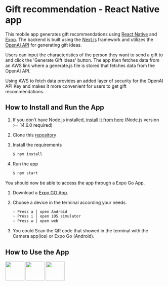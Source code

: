 # Gift recommendation - React Native app

This mobile app generates gift recommendations using [React Native](https://reactnative.dev/) and [Expo](https://docs.expo.dev/tutorial/introduction/). The backend is built using the [Next.js](https://nextjs.org/) framework and utilizes the [OpenAI API](https://platform.openai.com/docs/quickstart) for generating gift ideas.

Users can input the characteristics of the person they want to send a gift to and click the 'Generate Gift Ideas' button. The app then fetches data from an AWS link where a generate.js file is stored that fetches data from the OpenAI API.

Using AWS to fetch data provides an added layer of security for the OpenAI API Key and makes it more convenient for users to get gift recommendations.

## How to Install and Run the App

1. If you don’t have Node.js installed, [install it from here](https://nodejs.org/en/) (Node.js version >= 14.6.0 required)

2. Clone this [repository](https://github.com/Monica-Zhang-git/Gift-React_Native-App.git)

3. Install the requirements

   ```bash
   $ npm install
   ```

4. Run the app

   ```bash
   $ npm start
   ```

You should now be able to access the app through a Expo Go App.

1. Download a [Expo GO App](https://apps.apple.com/app/apple-store/id982107779).

2. Choose a device in the terminal according your needs.

   ```bash
   › Press a │ open Android
   › Press i │ open iOS simulator
   › Press w │ open web
   ```

3. You could Scan the QR code that showed in the terminal with the Camera app(ios) or Expo Go (Android).

## How to Use the App

<img src="https://github.com/Monica-Zhang-git/Img/blob/main/main.png" height="60" width="60" >
<img src="https://github.com/Monica-Zhang-git/Img/blob/main/loading.png" height="60" width="60" >
<img src="https://github.com/Monica-Zhang-git/Img/blob/main/results.png" height="60" width="60" >
<!-- ![Main Page](https://github.com/Monica-Zhang-git/Img/blob/main/main.png)
![Loading Page](https://github.com/Monica-Zhang-git/Img/blob/main/loading.png)
![Results Page](https://github.com/Monica-Zhang-git/Img/blob/main/results.png) -->
